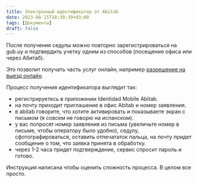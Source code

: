 ```yaml
---
title: Электронный идентификатор от Abitab
date: 2023-08-15T18:39:39+03:00
tags: [Документы]
draft: false
---
```


После получения седулы можно повторно зарегистрироваться на gub.uy и
подтвердить учетку одним из способов (посещение офиса или через Абитаб).

Это позволит получать часть услуг онлайн, например [разрешение на выезд
онлайн](https://www.gub.uy/tramites/permiso-reingreso).

Процесс получения идентификатора выглядит так:

 - регистрируетесь в приложении Identidad Mobile Abitab.
 - на почту приходит приглашение в офис Abitab и номер заявления.
 - в abitab говорите, что хотите активировать и показываете экран с
 письмом (я совсем не говорю на испанском).
 - у вас попросят номер заявления из письма (увеличьте номер в письме, чтобы оператору было удобно), седулу, сфотографироваться, оставить отпечататок
 пальца, на почту придет сообщение о том, что заявка принята в обработку.
 - через 1-2 часа придет подтверждение, сервис спросит пароль и готово.

 Инструкция написана чтобы оценить сложность процесса. В целом все просто.
